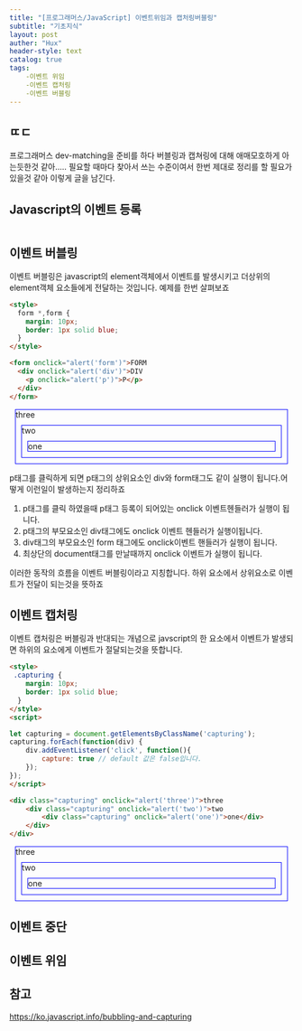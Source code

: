 ```yaml
---
title: "[프로그래머스/JavaScript] 이벤트위임과 캡처링버블링"
subtitle: "기초지식"
layout: post
auther: "Hux"
header-style: text
catalog: true
tags:
    -이벤트 위임
    -이벤트 캡처링
    -이벤트 버블링
---
```


ㄸㄷ
---
프로그래머스 dev-matching을 준비를 하다 버블링과 캡쳐링에 대해 애매모호하게 아는듯한것 같아.....
필요할 때마다 찾아서 쓰는 수준이여서 한번 제대로 정리를 할 필요가 있을것 같아 이렇게 글을 남긴다.



Javascript의 이벤트 등록
---

```js


```

이벤트 버블링
-------

이벤트 버블링은 javascript의 element객체에서 이벤트를 발생시키고 더상위의 element객체 요소들에게 전달하는 것입니다.
예제를 한번 살펴보죠

```html
<style>
  form *,form {
    margin: 10px;
    border: 1px solid blue;
  }
</style>

<form onclick="alert('form')">FORM
  <div onclick="alert('div')">DIV
    <p onclick="alert('p')">P</p>
  </div>
</form>
```

<html>
<style>
 .bubbling {
    margin: 10px;
    border: 1px solid blue;
  }
</style>

<div class="bubbling" onclick="alert('three')">three
    <div class="bubbling" onclick="alert('two')">two
        <div class="bubbling" onclick="alert('one')">one</div>
    </div>
</div>

</html>

p태그를 클릭하게 되면 p태그의 상위요소인 div와 form태그도 같이 실행이 됩니다.어떻게 이런일이 발생하는지 정리하죠

1. p태그를 클릭 하였을때 p태그 등록이 되어있는 onclick 이벤트헨들러가 실행이 됩니다.
2. p태그의 부모요소인 div태그에도 onclick 이벤트 헨들러가 실행이됩니다.
3. div태그의 부모요소인 form 태그에도 onclick이벤트 핸들러가 실행이 됩니다.
4. 최상단의 document태그를 만날때까지 onclick 이벤트가 실행이 됩니다.

이러한 동작의 흐름을 이벤트 버블링이라고 지칭합니다. 하위 요소에서 상위요소로 이벤트가 전달이 되는것을 뜻하죠



이벤트 캡처링
---
이벤트 캡처링은 버블링과 반대되는 개념으로 javscript의 한 요소에서 이벤트가 발생되면 하위의 요소에게 이벤트가 절달되는것을 뜻합니다.

```html
<style>
 .capturing {
    margin: 10px;
    border: 1px solid blue;
  }
</style>
<script>

let capturing = document.getElementsByClassName('capturing');
capturing.forEach(function(div) {
	div.addEventListener('click', function(){
		capture: true // default 값은 false입니다.
	});
});
</script>

<div class="capturing" onclick="alert('three')">three
    <div class="capturing" onclick="alert('two')">two
        <div class="capturing" onclick="alert('one')">one</div>
    </div>
</div>
```
<html>
<style>
 .capturing {
    margin: 10px;
    border: 1px solid blue;
  }
</style>
<script>
  window.addEventListener('DOMContentLoaded', (event) => {
    let capturing = document.getElementsByClassName('capturing');
    for(let a of capturing){
      a.addEventListener('click', function(){
          capture: true
        }
    }

});
});


</script>

<div class="capturing" onclick="alert('three')">three
    <div class="capturing" onclick="alert('two')">two
        <div class="capturing" onclick="alert('one')">one</div>
    </div>
</div>
</html>

이벤트 중단
---


이벤트 위임
---



참고
---
<https://ko.javascript.info/bubbling-and-capturing>